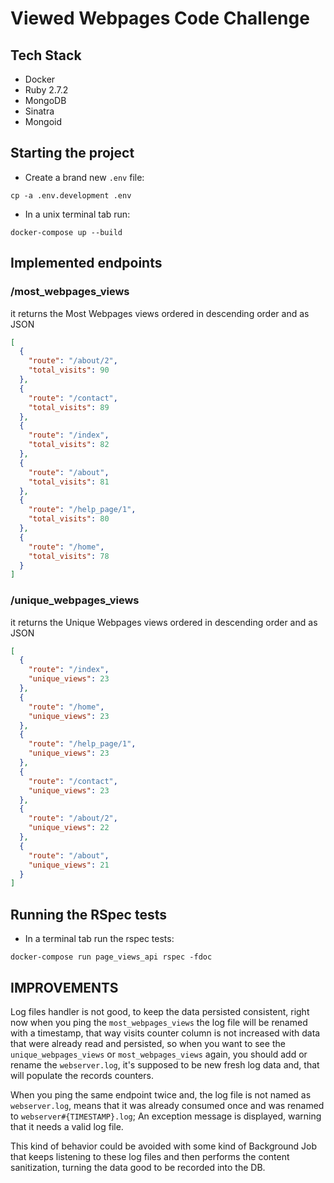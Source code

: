 # Viewed Webpages Code Challenge

## Tech Stack
- Docker
- Ruby 2.7.2
- MongoDB
- Sinatra
- Mongoid

## Starting the project
- Create a brand new `.env` file:
```shell
cp -a .env.development .env
```
- In a unix terminal tab run: 
```shell
docker-compose up --build
```

## Implemented endpoints
### /most_webpages_views
it returns the Most Webpages views ordered in descending order and as JSON
```json
[
  {
    "route": "/about/2",
    "total_visits": 90
  },
  {
    "route": "/contact",
    "total_visits": 89
  },
  {
    "route": "/index",
    "total_visits": 82
  },
  {
    "route": "/about",
    "total_visits": 81
  },
  {
    "route": "/help_page/1",
    "total_visits": 80
  },
  {
    "route": "/home",
    "total_visits": 78
  }
]
```

### /unique_webpages_views
it returns the Unique Webpages views ordered in descending order and as JSON
```json
[
  {
    "route": "/index",
    "unique_views": 23
  },
  {
    "route": "/home",
    "unique_views": 23
  },
  {
    "route": "/help_page/1",
    "unique_views": 23
  },
  {
    "route": "/contact",
    "unique_views": 23
  },
  {
    "route": "/about/2",
    "unique_views": 22
  },
  {
    "route": "/about",
    "unique_views": 21
  }
]
```

## Running the RSpec tests
- In a terminal tab run the rspec tests: 
```shell
docker-compose run page_views_api rspec -fdoc
```

## IMPROVEMENTS
Log files handler is not good, to keep the data persisted consistent, right now when you ping the `most_webpages_views` the log file will be renamed with a timestamp, that way visits counter column is not increased with data that were already read and persisted, so when you want to see the `unique_webpages_views` or `most_webpages_views` again, you should add or rename the `webserver.log`, it's supposed to be new fresh log data and, that will populate the records counters.


When you ping the same endpoint twice and, the log file is not named as `webserver.log`, means that it was already consumed once and was renamed to `webserver#{TIMESTAMP}.log`; An exception message is displayed, warning that it needs a valid log file.

This kind of behavior could be avoided with some kind of Background Job that keeps listening to these log files and then performs the content sanitization, turning the data good to be recorded into the DB.
